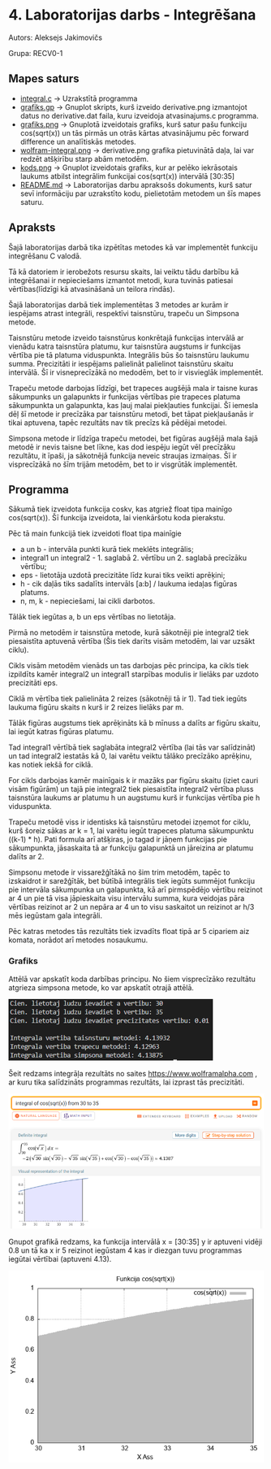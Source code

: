 # 4. Laboratorijas darbs - Integrēšana
Autors: Aleksejs Jakimovičs

Grupa: RECV0-1
## Mapes saturs
- [integral.c](https://github.com/Aleksejs63/RTR105/blob/main/darbi/4ld_integral/integral.c) -> Uzrakstītā programma
- [grafiks.gp](https://github.com/Aleksejs63/RTR105/blob/main/darbi/4ld_integral/grafiks.gp) -> Gnuplot skripts, kurš izveido derivative.png izmantojot datus no derivative.dat faila, kuru izveidoja atvasinajums.c programma. 
- [grafiks.png](https://raw.githubusercontent.com/Aleksejs63/RTR105/main/darbi/4ld_integral/grafiks.png) -> Gnuplotā izveidotais grafiks, kurš satur pašu funkciju cos(sqrt(x)) un tās pirmās un otrās kārtas atvasinājumu pēc forward difference un analītiskās metodes.
- [wolfram-integral.png](https://raw.githubusercontent.com/Aleksejs63/RTR105/main/darbi/4ld_integral/wolfram-integral.png) -> derivative.png grafika pietuvinātā daļa, lai var redzēt atšķirību starp abām metodēm.
- [kods.png](https://raw.githubusercontent.com/Aleksejs63/RTR105/main/darbi/4ld_integral/kods.png) -> Gnuplot izveidotais grafiks, kur ar pelēko iekrāsotais laukums atbilst integrālim funkcijai cos(sqrt(x)) intervālā [30:35]
- [README.md](https://github.com/Aleksejs63/RTR105/blob/main/darbi/4ld_integral/README.md) -> Laboratorijas darbu apraksošs dokuments, kurš satur sevī informāciju par uzrakstīto kodu, pielietotām metodem un šīs mapes saturu.

## Apraksts

Šajā laboratorijas darbā tika izpētītas metodes kā var implementēt funkciju integrēšanu C valodā. 

Tā kā datoriem ir ierobežots resursu skaits, lai veiktu tādu darbību kā integrēšanai ir nepieciešams izmantot metodi, kura tuvinās patiesai vērtības(līdzīgi kā atvasināšanā un teilora rindās).

Šajā laboratorijas darbā tiek implementētas 3 metodes ar kurām ir iespējams atrast integrāli, respektīvi taisnstūru, trapeču un Simpsona metode.

Taisnstūru metode izveido taisnstūrus konkrētajā funkcijas intervālā ar vienādu katra taisnstūra platumu, kur taisnstūra augstums ir funkcijas vērtība pie tā platuma viduspunkta. Integrālis būs šo taisnstūru laukumu summa. Precizitāti ir iespējams palielināt palielinot taisnstūru skaitu intervālā. Šī ir visneprecīzākā no medodēm, bet to ir visvieglāk implementēt.

Trapeču metode darbojas līdzīgi, bet trapeces augšējā mala ir taisne kuras sākumpunks un galapunkts ir funkcijas vērtības pie trapeces platuma sākumpunkta un galapunkta, kas ļauj malai piekļauties funkcijai. Šī iemesla dēļ šī metode ir precīzāka par taisnstūru metodi, bet tāpat piekļaušanās ir tikai aptuvena, tapēc rezultāts nav tik precīzs kā pēdējai metodei.

Simpsona metode ir līdzīga trapeču metodei, bet figūras augšējā mala šajā metodē ir nevis taisne bet līkne, kas dod iespēju iegūt vēl precīzāku rezultātu, it īpaši, ja sākotnējā funkcija neveic straujas izmaiņas. Šī ir visprecīzākā no šīm trijām metodēm, bet to ir visgrūtāk implementēt.

## Programma
Sākumā tiek izveidota funkcija coskv, kas atgriež float tipa mainīgo cos(sqrt(x)). Šī funkcija izveidota, lai vienkāršotu koda pierakstu.

Pēc tā main funkcijā tiek izveidoti float tipa mainīgie
- a un b - intervāla punkti kurā tiek meklēts integrālis;
- integral1 un integral2 - 1. saglabā 2. vērtību un 2. saglabā precīzāku vērtību;
- eps - lietotāja uzdotā precizitāte līdz kurai tiks veikti aprēķini;
- h - cik daļās tiks sadalīts intervāls [a:b] / laukuma iedaļas figūras platums.
- n, m, k - nepieciešami, lai cikli darbotos.

Tālāk tiek iegūtas a, b un eps vērtības no lietotāja.

Pirmā no metodēm ir taisnstūra metode, kurā sākotnēji pie integral2 tiek piesaistīta aptuvenā vērtība (Šis tiek darīts visām metodēm, lai var uzsākt ciklu).

Cikls visām metodēm vienāds un tas darbojas pēc principa, ka cikls tiek izpildīts kamēr integral2 un integral1 starpības modulis ir lielāks par uzdoto precizitāti eps.

Ciklā m vērtība tiek palielināta 2 reizes (sākotnēji tā ir 1). Tad tiek iegūts laukuma figūru skaits n kurš ir 2 reizes lielāks par m.

Tālāk figūras augstums tiek aprēķināts kā b mīnuss a dalīts ar figūru skaitu, lai iegūt katras figūras platumu.

Tad integral1 vērtībā tiek saglabāta integral2 vērtība (lai tās var salīdzināt) un tad integral2 iestatās kā 0, lai varētu veiktu tālāko precīzāko aprēķinu, kas notiek iekšā for ciklā.

For cikls darbojas kamēr mainīgais k ir mazāks par figūru skaitu (iziet cauri visām figūrām) un tajā pie integral2 tiek piesaistīta integral2 vērtība pluss taisnstūra laukums ar platumu h un augstumu kurš ir funkcijas vērtība pie h viduspunkta.

Trapeču metodē viss ir identisks kā taisnstūru metodei izņemot for ciklu, kurš šoreiz sākas ar k = 1, lai varētu iegūt trapeces platuma sākumpunktu ((k-1) * h).
Pati formula arī atšķiras, jo tagad ir jāņem funkcijas pie sākumpunkta, jāsaskaita tā ar funkciju galapunktā un jāreizina ar platumu dalīts ar 2.

Simpsonu metode ir vissarežģītākā no šim trim metodēm, tapēc to izskaidrot ir sarežģītāk, bet būtībā integrālis tiek iegūts summējot funkciju pie intervāla sākumpunka un galapunkta, kā arī pirmspēdējo vērtību reizinot ar 4 un pie tā visa jāpieskaita visu intervālu summa, kura veidojas pāra vērtības reizinot ar 2 un nepāra ar 4 un to visu saskaitot un reizinot ar h/3 mēs iegūstam gala integrāli.

Pēc katras metodes tās rezultāts tiek izvadīts float tipā ar 5 cipariem aiz komata, norādot arī metodes nosaukumu.
### Grafiks
Attēlā var apskatīt koda darbības principu. No šiem visprecīzāko rezultātu atgrieza simpsona metode, ko var apskatīt otrajā attēlā.

![kods.png](https://raw.githubusercontent.com/Aleksejs63/RTR105/main/darbi/4ld_integral/kods.png)


Šeit redzams integrāļa rezultāts no saites https://www.wolframalpha.com , ar kuru tika salīdzināts programmas rezultāts, lai izprast tās precizitāti.

![wolfram-integral.png](https://raw.githubusercontent.com/Aleksejs63/RTR105/main/darbi/4ld_integral/wolfram-integral.png)


Gnupot grafikā redzams, ka funkcija intervālā x = [30:35] y ir aptuveni vidēji 0.8 un tā ka x ir 5 reizinot iegūstam 4 kas ir diezgan tuvu programmas iegūtai vērtībai (aptuveni 4.13). 


![grafiks.png](https://raw.githubusercontent.com/Aleksejs63/RTR105/main/darbi/4ld_integral/grafiks.png)

